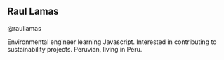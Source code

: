 ## Raul Lamas ##
@raullamas

Environmental engineer learning Javascript. Interested in contributing to sustainability projects. Peruvian, living in Peru.

<!---
raullamas/raullamas is a ✨ special ✨ repository because its `README.md` (this file) appears on your GitHub profile.
You can click the Preview link to take a look at your changes.
--->
